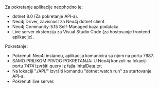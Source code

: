 Za pokretanje aplikacije neophodno je:

- dotnet 8.0 (Za pokretanje API-a).
- Neo4j Driver, zavisnost za Neo4j dotnet client.
- Neo4j Community-5.15  Self-Managed baza podataka.
- Live server ekstenzija za Visual Studio Code (za hostovanje frontend aplikacije).


Pokretanje:
- Pokrenuti Neo4j instancu, aplikacija komunicira sa njom na portu 7687.  
- SAMO PRILIKOM PRVOG POKRETANJA: U Neo4j konzoli na lokaciji portu 7474 izvršiti query iz fajla InitalData.txt
- Na lokaciji "./API/" izvršiti komandu "dotnet watch run" za startovanje API-a.
- Pokrenuti live server.

